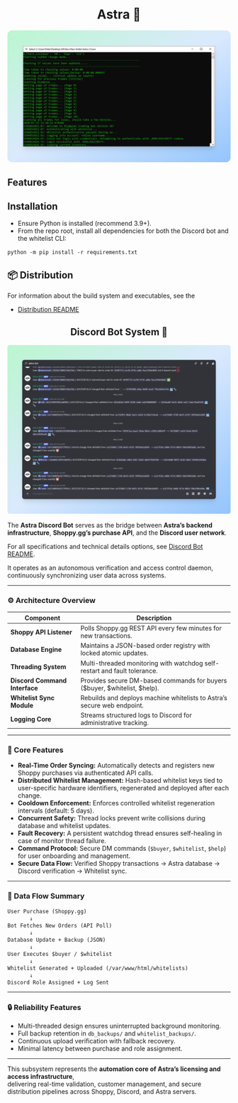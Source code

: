 <div align="center">
  <h1>Astra 🌌</h1>
</div>

![](.github/banner.png)

## Features


## Installation

- Ensure Python is installed (recommend 3.9+).
- From the repo root, install all dependencies for both the Discord bot and the whitelist CLI:

```
python -m pip install -r requirements.txt
```

## 📦 Distribution

For information about the build system and executables, see the 
- [Distribution README](https://github.com/peter-bf/Astra/tree/master/dist#readme)

<div align="center">
  <h2>Discord Bot System 🤖</h2>
</div>

![](.github/bot_logging.png)

The **Astra Discord Bot** serves as the bridge between **Astra’s backend infrastructure**, **Shoppy.gg’s purchase API**, and the **Discord user network**.  

For all specifications and technical details options, see [Discord Bot README](https://github.com/peter-bf/Astra/tree/master/discordBot).

It operates as an autonomous verification and access control daemon, continuously synchronizing user data across systems.

---

### ⚙️ Architecture Overview

| Component | Description |
|------------|-------------|
| **Shoppy API Listener** | Polls Shoppy.gg REST API every few minutes for new transactions. |
| **Database Engine** | Maintains a JSON-based order registry with locked atomic updates. |
| **Threading System** | Multi-threaded monitoring with watchdog self-restart and fault tolerance. |
| **Discord Command Interface** | Provides secure DM-based commands for buyers ($buyer, $whitelist, $help). |
| **Whitelist Sync Module** | Rebuilds and deploys machine whitelists to Astra’s secure web endpoint. |
| **Logging Core** | Streams structured logs to Discord for administrative tracking. |

---

### 🧠 Core Features

- **Real-Time Order Syncing:** Automatically detects and registers new Shoppy purchases via authenticated API calls.  
- **Distributed Whitelist Management:** Hash-based whitelist keys tied to user-specific hardware identifiers, regenerated and deployed after each change.  
- **Cooldown Enforcement:** Enforces controlled whitelist regeneration intervals (default: 5 days).  
- **Concurrent Safety:** Thread locks prevent write collisions during database and whitelist updates.  
- **Fault Recovery:** A persistent watchdog thread ensures self-healing in case of monitor thread failure.  
- **Command Protocol:** Secure DM commands (`$buyer`, `$whitelist`, `$help`) for user onboarding and management.  
- **Secure Data Flow:** Verified Shoppy transactions → Astra database → Discord verification → Whitelist sync.

---

### 🧩 Data Flow Summary

```
User Purchase (Shoppy.gg)
       ↓
Bot Fetches New Orders (API Poll)
       ↓
Database Update + Backup (JSON)
       ↓
User Executes $buyer / $whitelist
       ↓
Whitelist Generated + Uploaded (/var/www/html/whitelists)
       ↓
Discord Role Assigned + Log Sent
```

---

### 🔒 Reliability Features

- Multi-threaded design ensures uninterrupted background monitoring.
- Full backup retention in `db_backups/` and `whitelist_backups/`.
- Continuous upload verification with fallback recovery.
- Minimal latency between purchase and role assignment.

---

This subsystem represents the **automation core of Astra’s licensing and access infrastructure**,  
delivering real-time validation, customer management, and secure distribution pipelines across Shoppy, Discord, and Astra servers.



